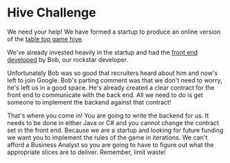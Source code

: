 # Hive Challenge

We need your help! We have formed a startup to produce an online version of the [table top game hive](https://en.wikipedia.org/wiki/Hive_(game)).

We've already invested heavily in the startup and had the [front end developed](https://github.com/MYOB-Technology/fma-hex-renderer#readme) by Bob, our rockstar developer. 

Unfortunately Bob was so good that recruiters heard about him and now's left to join Google. Bob's parting comment was that we don't need to worry, he's left us in a good space. He's already created a clear contract for the front end to communicate with the back end. All we need to do is get someone to implement the backend against that contract!

That's where you come in! You are going to write the backend for us. It needs to be done in either Java or C# and you cannot change the contract set in the front end. Because we are a startup and looking for future funding we want you to implement the rules of the game in iterations. We can't afford a Business Analyst so you are going to have to figure out what the appropriate slices are to deliver. Remember, limit waste!


